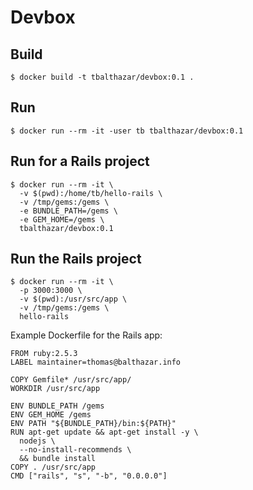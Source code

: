 # Devbox

## Build

```
$ docker build -t tbalthazar/devbox:0.1 .
```

## Run

```
$ docker run --rm -it -user tb tbalthazar/devbox:0.1
```

## Run for a Rails project

```
$ docker run --rm -it \
  -v $(pwd):/home/tb/hello-rails \
  -v /tmp/gems:/gems \
  -e BUNDLE_PATH=/gems \
  -e GEM_HOME=/gems \
  tbalthazar/devbox:0.1
```

## Run the Rails project

```
$ docker run --rm -it \
  -p 3000:3000 \
  -v $(pwd):/usr/src/app \
  -v /tmp/gems:/gems \
  hello-rails
```

Example Dockerfile for the Rails app:

```
FROM ruby:2.5.3
LABEL maintainer=thomas@balthazar.info

COPY Gemfile* /usr/src/app/
WORKDIR /usr/src/app

ENV BUNDLE_PATH /gems
ENV GEM_HOME /gems
ENV PATH "${BUNDLE_PATH}/bin:${PATH}"
RUN apt-get update && apt-get install -y \
  nodejs \
  --no-install-recommends \
  && bundle install
COPY . /usr/src/app
CMD ["rails", "s", "-b", "0.0.0.0"]
```
